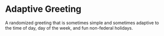 # Adaptive Greeting

A randomized greeting that is sometimes simple and sometimes adaptive to the time of day, day of the week, and fun non-federal holidays.